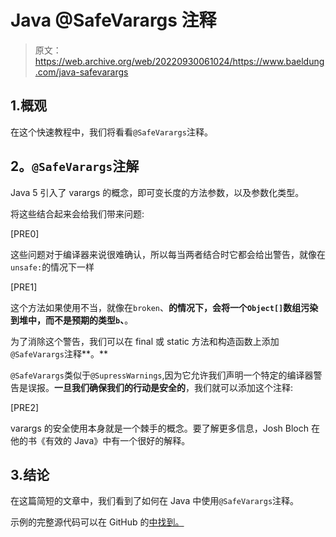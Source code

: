 # Java @SafeVarargs 注释

> 原文：<https://web.archive.org/web/20220930061024/https://www.baeldung.com/java-safevarargs>

## 1.概观

在这个快速教程中，我们将看看`@SafeVarargs`注释。

## **2。`@SafeVarargs`注解**

Java 5 引入了 varargs 的概念，即可变长度的方法参数，以及参数化类型。

将这些结合起来会给我们带来问题:

[PRE0]

这些问题对于编译器来说很难确认，所以每当两者结合时它都会给出警告，就像在`unsafe:`的情况下一样

[PRE1]

这个方法如果使用不当，就像在`broken`、**的情况下，会将一个`Object[]`数组污染到堆中，而不是预期的类型`b`、**。

为了消除这个警告，我们可以在 final 或 static 方法和构造函数上添加`@SafeVarargs`注释**。**

`@SafeVarargs`类似于`@SupressWarnings`,因为它允许我们声明一个特定的编译器警告是误报。**一旦我们确保我们的行动是安全的**，我们就可以添加这个注释:

[PRE2]

varargs 的安全使用本身就是一个棘手的概念。要了解更多信息，Josh Bloch 在他的书《有效的 Java》中有一个很好的解释。

## 3.结论

在这篇简短的文章中，我们看到了如何在 Java 中使用`@SafeVarargs`注释。

示例的完整源代码可以在 GitHub 的[中找到。](https://web.archive.org/web/20220627084953/https://github.com/eugenp/tutorials/tree/master/core-java-modules/core-java-annotations)